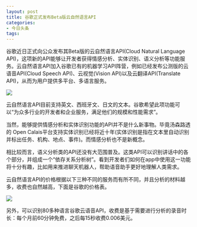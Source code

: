 ```yaml
---
layout: post
title: 谷歌正式发布Beta版云自然语言API
categories:
- 今日头条
tags:
---
```

谷歌近日正式向公众发布其Beta版的云自然语言API(Cloud Natural Language API)，这项新的API能够让开发者获得情感分析、实体识别、语义分析等功能服务。云自然语言API加入谷歌已有的机器学习API阵营，例如已经发布公测版的云语音API(Cloud Speech API)、云视觉(Vision API)以及云翻译API(Translate API)，从而为用户提供多平台、多语言服务。

![](http://p1.pstatp.com/large/adb00001ef66eef63d2)

云自然语言API目前支持英文、西班牙文、日文的文本。谷歌希望此项功能可以“为众多行业的开发者和企业服务，满足他们的规模和性能需求”。

当然，能够提供情感分析和实体识别功能的API并不是什么新事物。毕竟汤森路透的 Open Calais平台支持实体识别已经将近十年(实体识别是指在文本里自动识别并标出任务、机构、地点、事件)。而情感分析也不是新概念。

相比较而言，语义分析类的API还没有大范围普及。这类API可以识别讲话中的各个部分，并组成一个“依存关系分析树”。看到开发者们如何在app中使用这一功能将十分有趣，比如用来推进聊天机器人，帮助语音助手更好地理解人类需求。

云自然语言API的价格根据以下三种不同的服务而有所不同，并且分析的材料越多，收费也自然越高，下面是谷歌的价格表。

![](http://p1.pstatp.com/large/ad6000ac7ad1fdbdc8e)

另外，可以识别80多种语言谷歌云语音API，收费是基于需要进行分析的录音时长：每个月前60分钟免费，之后每15秒收费0.006美元。